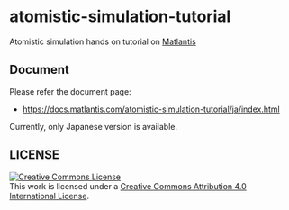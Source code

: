 # atomistic-simulation-tutorial

Atomistic simulation hands on tutorial on [Matlantis](https://matlantis.com/)

## Document

Please refer the document page:

 - https://docs.matlantis.com/atomistic-simulation-tutorial/ja/index.html

Currently, only Japanese version is available.

## LICENSE
<a rel="license" href="http://creativecommons.org/licenses/by/4.0/"><img alt="Creative Commons License" style="border-width:0" src="https://i.creativecommons.org/l/by/4.0/88x31.png" /></a><br />This work is licensed under a <a rel="license" href="http://creativecommons.org/licenses/by/4.0/">Creative Commons Attribution 4.0 International License</a>.
